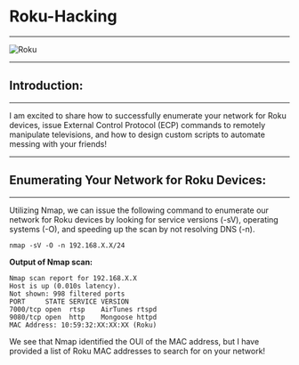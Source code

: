 # Roku-Hacking

____________________________________________________________________________________________________________________________________________________________________

![Roku](https://user-images.githubusercontent.com/72598486/133314573-0f0ebc16-9d51-4c1f-b2ad-1c7e15851214.png)

____________________________________________________________________________________________________________________________________________________________________

## Introduction: 

____________________________________________________________________________________________________________________________________________________________________
  I am excited to share how to successfully enumerate your network for Roku devices, issue External Control Protocol (ECP) commands to remotely manipulate televisions, and how to design custom scripts to automate messing with your friends!
____________________________________________________________________________________________________________________________________________________________________

## Enumerating Your Network for Roku Devices:

____________________________________________________________________________________________________________________________________________________________________

  Utilizing Nmap, we can issue the following command to enumerate our network for Roku devices by looking for service versions (-sV), operating systems (-O), and speeding up the scan by not resolving DNS (-n).
```
nmap -sV -O -n 192.168.X.X/24
```
**Output of Nmap scan:**
```
Nmap scan report for 192.168.X.X
Host is up (0.010s latency).
Not shown: 998 filtered ports
PORT     STATE SERVICE VERSION
7000/tcp open  rtsp    AirTunes rtspd 
9080/tcp open  http    Mongoose httpd
MAC Address: 10:59:32:XX:XX:XX (Roku)
```
  We see that Nmap identified the OUI of the MAC address, but I have provided a list of Roku MAC addresses to search for on your network!
  
